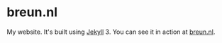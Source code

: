 breun.nl
========

My website. It's built using [Jekyll](http://jekyllrb.com/) 3. You can see it in action at [breun.nl](https://breun.nl/).
